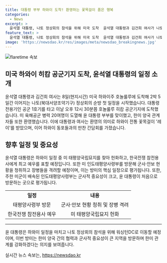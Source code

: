 ```yaml
---
title: 대통령 부부 하와이 도착! 환영하는 꽃목걸이 품은 행복
categories:
  - News
excerpt: >
  윤석열 대통령, 나토 정상회의 참석을 위해 미국 도착  윤석열 대통령과 김건희 여사가 나토 75주년 정상회의를 위해 미국 하와이에 도착했습니다. 이들은 환영을 받고 공군기지를 빠져나오며 새로운 일정을 시작할 예정이며, 인태사령부를 찾고 만찬 간담회 등을 갖습니다. 그 후에는 나토 정상회의를 위해 워싱턴DC로 이동할 것으로 보입니다.
feature_text: >
  윤석열 대통령, 나토 정상회의 참석을 위해 미국 도착  윤석열 대통령과 김건희 여사가 나토 75주년 정상회의를 위해 미국 하와이에 도착했습니다. 이들은 환영을 받고 공군기지를 빠져나오며 새로운 일정을 시작할 예정이며, 인태사령부를 찾고 만찬 간담회 등을 갖습니다. 그 후에는 나토 정상회의를 위해 워싱턴DC로 이동할 것으로 보입니다.
image: 'https://newsdao.kr/res/images/meta/newsdao_breakingnews.jpg'
---
```


<p><img src="https://newsdao.kr/res/images/meta/newsdao_breakingnews.jpg" alt="flaretime 속보" /></p>

<h2>미국 하와이 히캄 공군기지 도착, 윤석열 대통령의 일정 소개</h2>

<p data-ke-size="size16">윤석열 대통령과 김건희 여사는 8일(현지시간) 미국 하와이주 호놀룰루에 도착해 2박 5일간 이어지는 나토(북대서양조약기구) 정상회의 순방 첫 일정을 시작했습니다. 대통령 전용기인 공군 1호기를 타고 이날 오후 12시 30분쯤 호놀룰루 히캄 공군기지에 도착했습니다. 미 육해공군 병력 20여명이 도열해 윤 대통령 부부를 맞이했고, 한미 양국 관계자들 또한 환영했습니다. 이에 대통령과 여사는 환영의 의미로 하와이 전통 꽃목걸이 '레이'를 받았으며, 이어 하와이 동포들과의 만찬 간담회를 가졌습니다.</p>

<h2>향후 일정 및 중요성</h2>

<p data-ke-size="size16">윤석열 대통령은 하와이 일정 중 미 태평양국립묘지를 찾아 헌화하고, 한국전쟁 참전용사에게 최고 예우를 표할 예정입니다. 또한 미 인도태평양사령부를 방문해 군사·안보 현황을 청취하고 장병들을 격려할 예정이며, 이는 방미의 핵심 일정으로 평가됩니다. 또한, 주한 미군이 배속된 인도태평양사령부는 군사적 중요성이 크고, 윤 대통령이 처음으로 방문하는 곳으로 평가됩니다.</p>

<table>
    <tr>
        <td style="text-align: center; height: 17px;"><b>일정</b></td>
        <td style="text-align: center; height: 17px;"><b>내용</b></td>
    </tr>
    <tr>
        <td style="text-align: center; height: 17px;">태평양사령부 방문</td>
        <td style="text-align: center; height: 17px;">군사·안보 현황 청취 및 장병 격려</td>
    </tr>
    <tr>
        <td style="text-align: center; height: 17px;">한국전쟁 참전용사 예우</td>
        <td style="text-align: center; height: 17px;">미 태평양국립묘지 헌화</td>
    </tr>
</table>

<hr>

<p data-ke-size="size16">윤 대통령은 하와이 일정을 마치고 나토 정상회의 참석을 위해 워싱턴DC로 이동할 예정이며, 이번 방미는 한미 양국 간의 협력과 군사적 중요성이 큰 지역을 방문하며 한미 관계를 강화하겠다는 의지를 보여줍니다.</p>
실시간 뉴스 속보는, <a href="https://newsdao.kr" rel="dofollow">https://newsdao.kr</a>


